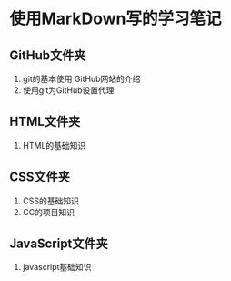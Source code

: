 # 使用MarkDown写的学习笔记

## GitHub文件夹
1. git的基本使用 GitHub网站的介绍
3. 使用git为GitHub设置代理

## HTML文件夹
1. HTML的基础知识

## CSS文件夹
1. CSS的基础知识
2. CC的项目知识

## JavaScript文件夹
1. javascript基础知识
